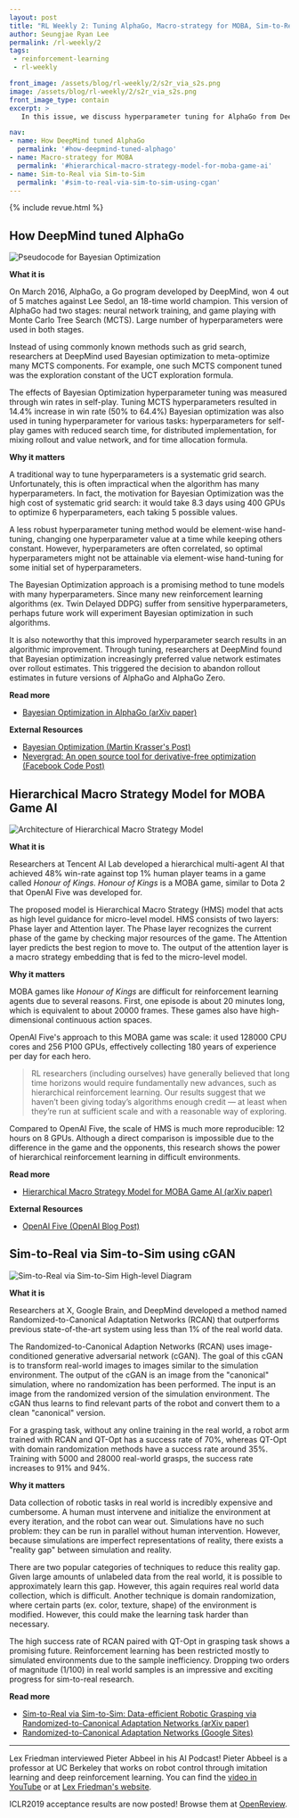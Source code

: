 ```yaml
---
layout: post
title: "RL Weekly 2: Tuning AlphaGo, Macro-strategy for MOBA, Sim-to-Real with conditional GANs"
author: Seungjae Ryan Lee
permalink: /rl-weekly/2
tags:
 - reinforcement-learning
 - rl-weekly

front_image: /assets/blog/rl-weekly/2/s2r_via_s2s.png
image: /assets/blog/rl-weekly/2/s2r_via_s2s.png
front_image_type: contain
excerpt: >
   In this issue, we discuss hyperparameter tuning for AlphaGo from DeepMind, Hierarchical RL model for a MOBA game from Tencent, and GAN-based Sim-to-Real algorithm from X, Google Brain, and DeepMind.

nav:
- name: How DeepMind tuned AlphaGo
  permalink: '#how-deepmind-tuned-alphago'
- name: Macro-strategy for MOBA
  permalink: '#hierarchical-macro-strategy-model-for-moba-game-ai'
- name: Sim-to-Real via Sim-to-Sim
  permalink: '#sim-to-real-via-sim-to-sim-using-cgan'
---
```


{% include revue.html %}

## How DeepMind tuned AlphaGo

<div class="w80" style="margin: 10px auto;">
  <img src="{{ absolute_url }}/assets/blog/rl-weekly/2/bayesian_opt_alphago.png" alt="Pseudocode for Bayesian Optimization">
</div>

**What it is**

On March 2016, AlphaGo, a Go program developed by DeepMind, won 4 out of 5 matches against Lee Sedol, an 18-time world champion. This version of AlphaGo had two stages: neural network training, and game playing with Monte Carlo Tree Search (MCTS). Large number of hyperparameters were used in both stages.

Instead of using commonly known methods such as grid search, researchers at DeepMind used Bayesian optimization to meta-optimize many MCTS components. For example, one such MCTS component tuned was the exploration constant of the UCT exploration formula.

The effects of Bayesian Optimization hyperparameter tuning was measured through win rates in self-play. Tuning MCTS hyperparameters resulted in 14.4% increase in win rate (50% to 64.4%) Bayesian optimization was also used in tuning hyperparameter for various tasks: hyperparameters for self-play games with reduced search time, for distributed implementation, for mixing rollout and value network, and for time allocation formula.

**Why it matters**

A traditional way to tune hyperparameters is a systematic grid search. Unfortunately, this is often impractical when the algorithm has many hyperparameters. In fact, the motivation for Bayesian Optimization was the high cost of systematic grid search: it would take 8.3 days using 400 GPUs to optimize 6 hyperparameters, each taking 5 possible values.

A less robust hyperparameter tuning method would be element-wise hand-tuning, changing one hyperparameter value at a time while keeping others constant. However, hyperparameters are often correlated, so optimal hyperparameters might not be attainable via element-wise hand-tuning for some initial set of hyperparameters.

The Bayesian Optimization approach is a promising method to tune models with many hyperparameters. Since many new reinforcement learning algorithms (ex. Twin Delayed DDPG) suffer from sensitive hyperparameters, perhaps future work will experiment Bayesian optimization in such algorithms.

It is also noteworthy that this improved hyperparameter search results in an algorithmic improvement. Through tuning, researchers at DeepMind found that Bayesian optimization increasingly preferred value network estimates over rollout estimates. This triggered the decision to abandon rollout estimates in future versions of AlphaGo and AlphaGo Zero.

**Read more**

- [Bayesian Optimization in AlphaGo (arXiv paper)](https://arxiv.org/abs/1812.06855)

**External Resources**

- [Bayesian Optimization (Martin Krasser's Post)](http://krasserm.github.io/2018/03/21/bayesian-optimization/)
- [Nevergrad: An open source tool for derivative-free optimization (Facebook Code Post)](https://code.fb.com/ai-research/nevergrad/)

## Hierarchical Macro Strategy Model for MOBA Game AI

<div class="w80" style="margin: 10px auto;">
  <img src="{{ absolute_url }}/assets/blog/rl-weekly/2/hms.png" alt="Architecture of Hierarchical Macro Strategy Model">
</div>

**What it is**

Researchers at Tencent AI Lab developed a hierarchical multi-agent AI that achieved 48% win-rate against top 1% human player teams in a game called *Honour of Kings*. *Honour of Kings* is a MOBA game, similar to Dota 2 that OpenAI Five was developed for.

The proposed model is Hierarchical Macro Strategy (HMS) model that acts as high level guidance for micro-level model. HMS consists of two layers: Phase layer and Attention layer. The Phase layer recognizes the current phase of the game by checking major resources of the game. The Attention layer predicts the best region to move to. The output of the attention layer is a macro strategy embedding that is fed to the micro-level model.

**Why it matters**

MOBA games like *Honour of Kings* are difficult for reinforcement learning agents due to several reasons. First, one episode is about 20 minutes long, which is equivalent to about 20000 frames. These games also have high-dimensional continuous action spaces.

OpenAI Five's approach to this MOBA game was scale: it used 128000 CPU cores and 256 P100 GPUs, effectively collecting 180 years of experience per day for each hero.

> RL researchers (including ourselves) have generally believed that long time horizons would require fundamentally new advances, such as hierarchical reinforcement learning. Our results suggest that we haven’t been giving today’s algorithms enough credit — at least when they’re run at sufficient scale and with a reasonable way of exploring.

Compared to OpenAI Five, the scale of HMS is much more reproducible: 12 hours on 8 GPUs. Although a direct comparison is impossible due to the difference in the game and the opponents, this research shows the power of hierarchical reinforcement learning in difficult environments.


**Read more**

- [Hierarchical Macro Strategy Model for MOBA Game AI (arXiv paper)](https://arxiv.org/abs/1812.07887)

**External Resources**

- [OpenAI Five (OpenAI Blog Post)](https://blog.openai.com/openai-five/)

## Sim-to-Real via Sim-to-Sim using cGAN

<div class="w50" style="margin: 0 auto;">
  <img src="{{ absolute_url }}/assets/blog/rl-weekly/2/s2r_via_s2s.png" alt="Sim-to-Real via Sim-to-Sim High-level Diagram">
</div>

**What it is**

Researchers at X, Google Brain, and DeepMind developed a method named Randomized-to-Canonical Adaptation Networks (RCAN) that outperforms previous state-of-the-art system using less than 1% of the real world data.

The Randomized-to-Canonical Adaption Networks (RCAN) uses image-conditioned generative adversarial network (cGAN). The goal of this cGAN is to transform real-world images to images similar to the simulation environment. The output of the cGAN is an image from the "canonical" simulation, where no randomization has been performed. The input is an image from the randomized version of the simulation environment. The cGAN thus learns to find relevant parts of the robot and convert them to a clean "canonical" version.

For a grasping task, without any online training in the real world, a robot arm trained with RCAN and QT-Opt has a success rate of 70%, whereas QT-Opt with domain randomization methods have a success rate around 35%. Training with 5000 and 28000 real-world grasps, the success rate increases to 91% and 94%.

**Why it matters**

Data collection of robotic tasks in real world is incredibly expensive and cumbersome. A human must intervene and initialize the environment at every iteration, and the robot can wear out. Simulations have no such problem: they can be run in parallel without human intervention. However, because simulations are imperfect representations of reality, there exists a "reality gap" between simulation and reality.

There are two popular categories of techniques to reduce this reality gap. Given large amounts of unlabeled data from the real world, it is possible to approximately learn this gap. However, this again requires real world data collection, which is difficult. Another technique is domain randomization, where certain parts (ex. color, texture, shape) of the environment is modified. However, this could make the learning task harder than necessary.

The high success rate of RCAN paired with QT-Opt in grasping task shows a promising future. Reinforcement learning has been restricted mostly to simulated environments due to the sample inefficiency. Dropping two orders of magnitude (1/100) in real world samples is an impressive and exciting progress for sim-to-real research.



**Read more**

- [Sim-to-Real via Sim-to-Sim: Data-efficient Robotic Grasping via Randomized-to-Canonical Adaptation Networks (arXiv paper)](https://arxiv.org/abs/1812.07252)
- [Randomized-to-Canonical Adaptation Networks (Google Sites)](https://sites.google.com/view/rcan/)

---

Lex Friedman interviewed Pieter Abbeel in his AI Podcast! Pieter Abbeel is a professor at UC Berkeley that works on robot control through imitation learning and deep reinforcement learning. You can find the [video in YouTube](https://www.youtube.com/watch?v=l-mYLq6eZPY) or at [Lex Friedman's website](https://lexfridman.com/pieter-abbeel/).

ICLR2019 acceptance results are now posted! Browse them at [OpenReview](https://openreview.net/group?id=ICLR.cc/2019/Conference).
